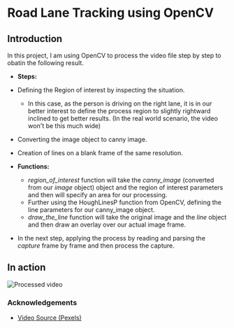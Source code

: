 #  Road Lane Tracking using OpenCV

## Introduction
In this project, I am using OpenCV to process the video file step by step to obatin the following result.

*   **Steps:**
*    Defining the Region of interest by inspecting the situation. 
        *   In this case, as the person is driving on the right lane, it is in our better interest to define the process region to slightly rightward inclined to get better results. (In the real world scenario, the video won't be this much wide) 
*   Converting the image object to canny image.
* Creation of lines on a blank frame of the same resolution.


*   **Functions:**
    *   *region_of_interest* function will take the *canny_image* (converted from our *image* object) object and the region of interest parameters and then will specify an area for our processing.
    *   Further using the HoughLinesP function from OpenCV, defining the line parameters for our canny_image object.
    *   *draw_the_line* function will take the original image and the *line* object and then draw an overlay over our actual image frame.

*   In the next step, applying the process by reading and parsing the *capture* frame by frame and then process the capture.

## In action

![Processed video](https://raw.githubusercontent.com/sarbhanub/opencv-lanetrack/master/data/screenshots/video-converted.gif)
  
### Acknowledgements

 - [Video Source (Pexels)](https://www.pexels.com/video/video-of-travel-854669/)
  
